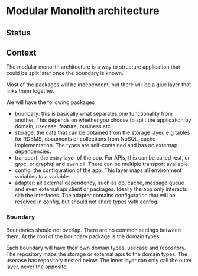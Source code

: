 # Modular Monolith architecture

## Status

## Context

The modular monolith architecture is a way to structure application that could be split later once the boundary is known.

Most of the packages will be independent, but there will be a glue layer that links them together.

We will have the following packages

- boundary: this is basically what separates one functionality from another. This depends on whether you choose to split the application by domain, usecase, feature, business etc.
- storage: the data that can be obtained from the storage layer, e.g tables for RDBMS, documents or collections from NoSQL, cache implementation. The types are self-contained and has no externap dependencies.
- transport: the entry layer of the app. For APIs, this can be called rest, or grpc, or graphql and even cli. There can be multiple transport available.
- config: the configuration of the app. This layer maps all environment variables to a variable.
- adapter: all external dependency, such as db, cache, message queue and even external api client or packages. Ideally the app only interacts sith the interfaces. The adapter contains configuration that will be resolved in config, but should not share types with confog.

### Boundary

Boundaries should not overlap. There are no common settings between them. At the root of the boundary package is the domain types.

Each boundary will have their own domain types, usecase and repository. The repository maps the storage or external apis to the domain types. The usecase has repository nested below. The inner layer can only call the outer layer, never the opposite.

